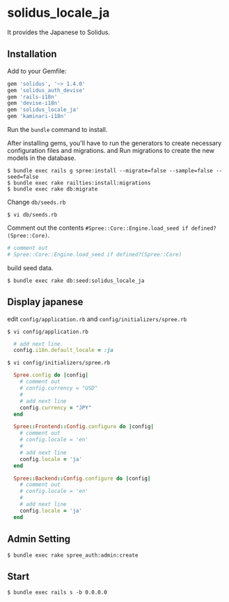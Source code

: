 # solidus_locale_ja

It provides the Japanese to Solidus.

## Installation

Add to your Gemfile:

```ruby
gem 'solidus', '~> 1.4.0'
gem 'solidus_auth_devise'
gem 'rails-i18n'
gem 'devise-i18n'
gem 'solidus_locale_ja'
gem 'kaminari-i18n'
```

Run the `bundle` command to install.

After installing gems, you'll have to run the generators to create necessary configuration files and migrations.
and Run migrations to create the new models in the database.

```shell
$ bundle exec rails g spree:install --migrate=false --sample=false --seed=false
$ bundle exec rake railties:install:migrations
$ bundle exec rake db:migrate
```

Change `db/seeds.rb`

```shell
$ vi db/seeds.rb
```

Comment out the contents `#Spree::Core::Engine.load_seed if defined?(Spree::Core)`.

```ruby
# comment out
# Spree::Core::Engine.load_seed if defined?(Spree::Core)
```

build seed data.

```shell
$ bundle exec rake db:seed:solidus_locale_ja
```

## Display japanese

edit `config/application.rb` and `config/initializers/spree.rb`

```shell
$ vi config/application.rb
```

```ruby
  # add next line.
  config.i18n.default_locale = :ja
```

```shell
$ vi config/initializers/spree.rb
```

```ruby
  Spree.config do |config|
    # comment out
    # config.currency = "USD"
    #
    # add next line
    config.currency = "JPY"
  end

  Spree::Frontend::Config.configure do |config|
    # comment out
    # config.locale = 'en'
    #
    # add next line
    config.locale = 'ja'
  end

  Spree::Backend::Config.configure do |config|
    # comment out
    # config.locale = 'en'
    #
    # add next line
    config.locale = 'ja'
  end
```

## Admin Setting

```
$ bundle exec rake spree_auth:admin:create
```

## Start

```shell
$ bundle exec rails s -b 0.0.0.0
```
